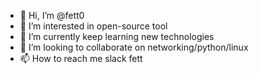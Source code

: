 - 👋 Hi, I’m @fett0
- 👀 I’m interested in open-source tool
- 🌱 I’m currently  keep learning new technologies
- 💞️ I’m looking to collaborate on networking/python/linux
- 📫 How to reach me slack fett

<!---
fett0/fett0 is a ✨ special ✨ repository because its `README.md` (this file) appears on your GitHub profile.
You can click the Preview link to take a look at your changes.
--->

